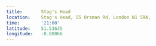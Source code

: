 ```yaml
---
title:       Stag's Head
location:    Stag's Head, 55 Orsman Rd, London N1 5RA,
time:        '21:00'
latitude:    51.53635
longitude:   -0.08066
---
```

